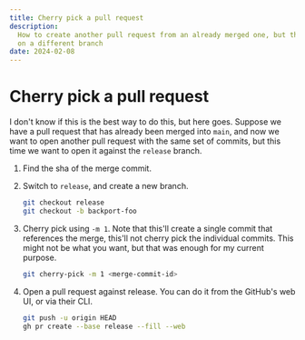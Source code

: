 ```yaml
---
title: Cherry pick a pull request
description:
  How to create another pull request from an already merged one, but this time
  on a different branch
date: 2024-02-08
---
```


# Cherry pick a pull request

I don't know if this is the best way to do this, but here goes. Suppose we have
a pull request that has already been merged into `main`, and now we want to open
another pull request with the same set of commits, but this time we want to open
it against the `release` branch.

1. Find the sha of the merge commit.

2. Switch to `release`, and create a new branch.

   ```sh
   git checkout release
   git checkout -b backport-foo
   ```

3. Cherry pick using `-m 1`. Note that this'll create a single commit that
   references the merge, this'll not cherry pick the individual commits. This
   might not be what you want, but that was enough for my current purpose.

   ```sh
   git cherry-pick -m 1 <merge-commit-id>
   ```

4. Open a pull request against release. You can do it from the GitHub's web UI,
   or via their CLI.

   ```sh
   git push -u origin HEAD
   gh pr create --base release --fill --web
   ```
